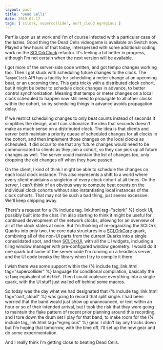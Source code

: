 ```yaml
---
layout: post
title: "Dead Cells"
date: 2019-02-17
tags: [ sclork, supercollider, oort_cloud egregious ]
---
```


Perf is upon us at work and I'm of course infected with a particular case of the
lazies. Good thing the Dead Cells videogame is available on Switch now. Played
a few hours of that today, interspersed with some additional coding work on
the [SCLOrkClock](https://github.com/lnihlen/SCLOrkClock) refactor. It's feeling
a bit better in progress, although I'm not certain when the next version will
be available.

I got more of the server-side code written, and got tempo changes working too.
Then I got stuck with scheduling future changes to the clock. The
```TempoClock``` API has a facility for scheduling a meter change at an upcoming
beat, or an upcoming time. This gets tricky with a distributed clock cohort,
but it might be better to schedule clock changes in advance, to better control
synchronization. Meaning that tempo or meter changes on a local clock scheduled
to happen *now* still need to propagate to all other clocks within the cohort,
so by scheduling things in advance avoids propagation delay.

If we restrict scheduling changes to only beat counts instead of seconds it
simplifies the design, and I can rationalize the idea that seconds doesn't make
as much sense on a distributed clock. The idea is that clients and server both
maintain a priority queue of scheduled changes for all clocks in the cohort, and
then implement those changes on the local clocks as scheduled. It did occur to
me that any future changes would need to be communicated to clients as they
join a cohort, so they can pick up all future changes as well. The server could
maintain the list of changes too, only dropping the old changes off when they
have passed.

On the client, I kind of think I might be able to schedule the changes on
each local clock instance. This also represents a shift to a world where every
client maintains a singleton of every clock cohort at all times. On the server,
I can't think of an obvious way to compute beat counts on the individual clock
cohorts without also instantiating local instances of the clock cohorts. That
may not be such a bad thing, just seems excessive. We'll keep chipping away.

There's a request for a {% include tag_link.html tag="sclork" %} clock UI,
possibly built into the chat. I'm also starting to think it might be useful for
continued development of the network clocks, allowing for an overview of all of
the clock states at once. But I'm thinking of re-organizing the SCLOrk
Quarks into only two, the core data structures in a
[SCLOrkCore](https://github.com/lnihlen/SCLOrkCore) quark, combining all of the
non-UI parts from the current Quarks into a single consolidated spot, and then
[SCLOrkUI](https://github.com/lnihlen/SCLOrkUI), with all the UI widgets,
including a tiling window manager with pre-configured window geometry. I would
do it one quark but some of the server code I'm running on a headless server,
and the UI code breaks the library when I try to compile it there.

I wish there was some support within the
{% include tag_link.html tag="supercollider" %} language for conditional
compilation, basically the ```sclang``` equivalent of ```#ifdef```. Then I
could coalesce everything into a single quark, with the UI stuff just walled
off behind some macros.

So today was the day what we had designated that
{% include tag_link.html tag="oort_cloud" %} was going to record that split
single. I had been worried that the band would just show up unannounced, or
text within an hour or so of their intended arrival, but I took the risk that
they were going to maintain the flake pattern of recent prior planning around
this recording, and I tore down the drum set I play for that band, to make
room for the {% include tag_link.html tag="egregious" %} gear. I didn't lay
any tracks down but I'm hoping that tomorrow, with the time off, I'll set up
the new gear and do some experimentation.

And I really think I'm getting close to beating Dead Cells.


